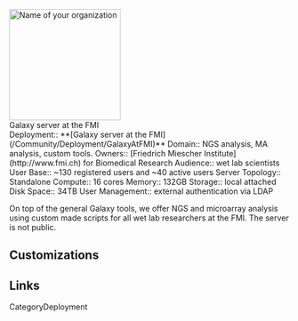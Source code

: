 <div class='center'>
<a href='http://www.fmi.ch'><img src='/YourOrgLogoOrImage.png' alt='Name of your organization' height="200" /></a>
</div>

<div class="title">Galaxy server at the FMI</div>



<div class='deploymentbox'>
 Deployment:: **[Galaxy server at the FMI](/Community/Deployment/GalaxyAtFMI)**
 Domain:: NGS analysis, MA analysis, custom tools.
 Owners:: [Friedrich Miescher Institute](http://www.fmi.ch) for Biomedical Research
 Audience:: wet lab scientists  
 User Base:: ~130 registered users and ~40 active users
 Server Topology:: Standalone
 Compute:: 16 cores
 Memory:: 132GB
 Storage:: local attached
 Disk Space:: 34TB
 User Management:: external authentication via LDAP
</div>


On top of the general Galaxy tools, we offer NGS and microarray analysis using custom made scripts for all wet lab researchers at the FMI. The server is not public.



## Customizations



## Links



CategoryDeployment
